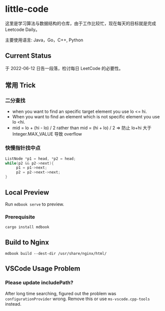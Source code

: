 # little-code

这里是学习算法与数据结构的仓库，由于工作比较忙，现在每天的目标就是完成 Leetcode Daily。

主要使用语言: Java，Go，C++, Python

## Current Status

于 2022-06-12 日告一段落，检讨每日 LeetCode 的必要性。

## 常用 Trick

### 二分查找

- when you want to find an specific target element you use lo <= hi.
- When you want to find an element which is not specific element you use lo <hi.
- mid = lo + (hi - lo) / 2 rather than mid = (hi + lo) / 2 => 防止 lo+hi 大于 Integer.MAX_VALUE 导致 overflow

### 快慢指针找中点

```cpp
ListNode *p1 = head, *p2 = head;
while(p2 && p2->next){
     p1 = p1->next;
     p2 = p2->next->next;
}
```

## Local Preview

Run `mdbook serve` to preview.

### Prerequisite

`cargo install mdbook`

## Build to Nginx

`mdbook build --dest-dir /usr/share/nginx/html/`

## VSCode Usage Problem

### Please update includePath?

After long time searching, figured out the problem was `configurationProvider` wrong. Remove this or use `ms-vscode.cpp-tools` instead.
